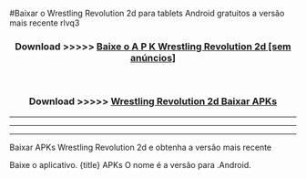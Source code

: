 #Baixar o Wrestling Revolution 2d   para tablets Android gratuitos a versão mais recente rlvq3


<div align="center">
<h3>Download >>>>> <a href="https://pt-web.web.app/?pt= Wrestling Revolution 2d ">Baixe o A P K Wrestling Revolution 2d  [sem anúncios]</a></h3><br>

<h3>Download >>>>> <a href="https://pt-web.web.app/?pt= Wrestling Revolution 2d ">Wrestling Revolution 2d  Baixar APKs</a></h3>
</div>

----------------------------------------------------------

----------------------------------------------------------

----------------------------------------------------------

Baixar APKs Wrestling Revolution 2d  e obtenha a versão mais recente

Baixe o aplicativo. {title} APKs O nome é a versão para .Android.


